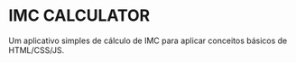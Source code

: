 # IMC CALCULATOR

Um aplicativo simples de cálculo de IMC para aplicar conceitos básicos de HTML/CSS/JS.